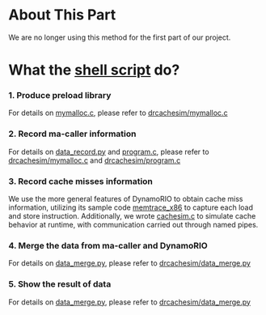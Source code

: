 About This Part
===
We are no longer using this method for the first part of our project.

What the [shell script](/DynamoRIO/demo.sh) do?
===
### 1. Produce preload library
For details on [mymalloc.c](/DynamoRIO/mymalloc.c), please refer to [drcachesim/mymalloc.c](/drcachesim/mymalloc.c)

### 2. Record ma-caller information
For details on [data_record.py](/DynamoRIO/data_record.py) and [program.c](/DynamoRIO/program.c), please refer to [drcachesim/mymalloc.c](/drcachesim/data_record.py) and [drcachesim/program.c](/drcachesim/program.c)

### 3. Record cache misses information
We use the more general features of DynamoRIO to obtain cache miss information, utilizing its sample code [memtrace_x86](/DynamoRIO/memtrace_x86.c) to capture each load and store instruction. Additionally, we wrote [cachesim.c](/DynamoRIO/cachesim.c) to simulate cache behavior at runtime, with communication carried out through named pipes.

### 4. Merge the data from ma-caller and DynamoRIO
For details on [data_merge.py](/DynamoRIO/data_merge.py), please refer to [drcachesim/data_merge.py](/drcachesim/data_merge.py)

### 5. Show the result of data
For details on [data_merge.py](/DynamoRIO/data_show.py), please refer to [drcachesim/data_merge.py](/drcachesim/data_merge.py)